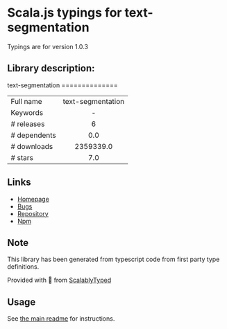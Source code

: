 
# Scala.js typings for text-segmentation

Typings are for version 1.0.3

## Library description:
text-segmentation ==============

|                    |                 |
| ------------------ | :-------------: |
| Full name          | text-segmentation |
| Keywords           | - |
| # releases         | 6 |
| # dependents       | 0.0 |
| # downloads        | 2359339.0 |
| # stars            | 7.0 |

## Links
- [Homepage](https://github.com/niklasvh/text-segmentation)
- [Bugs](https://github.com/niklasvh/text-segmentation/issues)
- [Repository](https://github.com/niklasvh/text-segmentation)
- [Npm](https://www.npmjs.com/package/text-segmentation)
    


## Note
This library has been generated from typescript code from first party type definitions.

Provided with :purple_heart: from [ScalablyTyped](https://github.com/oyvindberg/ScalablyTyped)

## Usage
See [the main readme](../../readme.md) for instructions.


